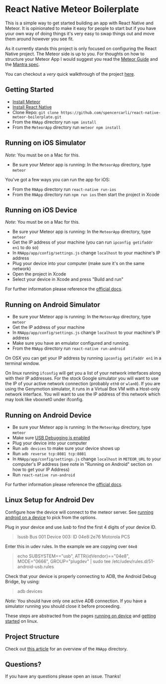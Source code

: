 # React Native Meteor Boilerplate

This is a simple way to get started building an app with React Native and Meteor. It is opinionated to make it easy for people to start but if you have your own way of doing things it's very easy to swap things out and move them around however you see fit.

As it currently stands this project is only focused on configuring the React Native project. The Meteor side is up to you. For thoughts on how to structure your Meteor App I would suggest you read the [Meteor Guide](http://guide.meteor.com/) and the [Mantra spec](http://mantrajs.com/).

You can checkout a _very_ quick walkthrough of the project [here](https://www.youtube.com/watch?v=vM4axvopnJc).

## Getting Started

- [Install Meteor](https://www.meteor.com/install)
- [Install React Native](https://facebook.github.io/react-native/docs/getting-started.html#content)
- Clone Repo: `git clone https://github.com/spencercarli/react-native-meteor-boilerplate.git`
- From the `RNApp` directory run `npm install`
- From the `MeteorApp` directory run `meteor npm install`

## Running on iOS Simulator

_Note_: You must be on a Mac for this.

- Be sure your Meteor app is running: In the ```MeteorApp``` directory, type ```meteor```

You've got a few ways you can run the app for iOS:

- From the `RNApp` directory run `react-native run-ios`
- From the `RNApp` directory run `npm run ios` then start the project in Xcode

## Running on iOS Device

_Note_: You must be on a Mac for this.

- Be sure your Meteor app is running: In the ```MeteorApp``` directory, type ```meteor```
- Get the IP address of your machine (you can run `ipconfig getifaddr en1` to do so)
- In `RNApp/app/config/settings.js` change `localhost` to your machine's IP address
- Plug your device into your computer (make sure it's on the same network)
- Open the project in Xcode
- Select your device in Xcode and press "Build and run"

For further information please reference the [official docs](https://facebook.github.io/react-native/docs/running-on-device-ios.html#content).

## Running on Android Simulator

- Be sure your Meteor app is running: In the ```MeteorApp``` directory, type ```meteor```
- Get the IP address of your machine
- In `RNApp/app/config/settings.js` change `localhost` to your machine's IP address
- Make sure you have an emulator configured and running.
- From the `RNApp` directory run `react-native run-android`

On OSX you can get your IP address by running `ipconfig getifaddr en1` in a terminal window.

On linux running `ifconfig` will get you a list of your network interfaces along with their IP addresses. For the stock Google simulator you will want to use the IP of your active network connection (probably `eth0` or `wlan0`). If you are using the Genymotion simulator, it runs in a Virtual Box VM with a Host-only network interface. You will want to use the IP address of this network which may look like vboxnet0 under ifconfig.

## Running on Android Device

- Be sure your Meteor app is running: In the ```MeteorApp``` directory, type ```meteor```
- Make sure [USB Debugging is enabled](https://facebook.github.io/react-native/docs/running-on-device-android.html#prerequisite-usb-debugging)
- Plug your device into your computer
- Run `adb devices` to make sure your device shows up
- Run `adb reverse tcp:8081 tcp:8081`
- In `RNApp/app/config/settings.js` change `localhost` in `METEOR_URL` to your computer's IP address (see note in "Running on Android" section on how to get your IP Address)
- Run `react-native run-android`

For further information please reference the [official docs](https://facebook.github.io/react-native/docs/running-on-device-android.html#content).

## Linux Setup for Android Dev

Configure how the device will connect to the meteor server. See [running android on a device](https://facebook.github.io/react-native/docs/running-on-device-android.html) to pick from the options.

Plug in your device and use _lusb_ to find the first 4 digits of  your device ID.
> lsusb
Bus 001 Device 003: ID 04e8:2e76 Motorola PCS

Enter this in udev rules. In the example we are copying over `04e8`
> echo SUBSYSTEM=="usb", ATTR{idVendor}=="04e8", MODE="0666", GROUP="plugdev" | sudo tee /etc/udev/rules.d/51-android-usb.rules

Check that your device is properly connecting to ADB, the Android Debug Bridge, by using:
> adb devices

_Note:_ You should have only one active ADB connection. If you have a simulator running you should close it before proceeding.

These steps are abstracted from the pages [running on device](https://facebook.github.io/react-native/docs/running-on-device-android.html) and [getting started](https://facebook.github.io/react-native/docs/getting-started-linux.html#setting-up-an-android-device) on linux.

## Project Structure

Check out [this article](https://medium.com/@spencer_carli/organizing-a-react-native-project-9514dfadaa0#.361gf1awu) for an overview of the `RNApp` directory.

## Questions?

If you have any questions please open an issue. Thanks!
